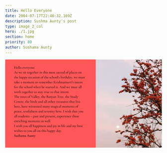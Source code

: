 ```yaml
---
title: Hello Everyone
date: 2004-07-17T22:40:32.169Z
description: Sushma Aunty's post
type: image_2_col
hero: ./1.jpg
section: home
priority: 80
author: Sushama Aunty
---
```

![3](./3.png)